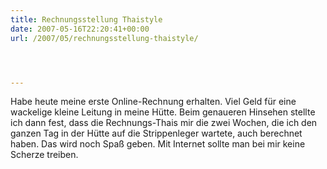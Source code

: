 ```yaml
---
title: Rechnungsstellung Thaistyle
date: 2007-05-16T22:20:41+00:00
url: /2007/05/rechnungsstellung-thaistyle/




---
```

Habe heute meine erste Online-Rechnung erhalten. Viel Geld für eine wackelige kleine Leitung in meine Hütte. Beim genaueren Hinsehen stellte ich dann fest, dass die Rechnungs-Thais mir die zwei Wochen, die ich den ganzen Tag in der Hütte auf die Strippenleger wartete, auch berechnet haben. Das wird noch Spaß geben. Mit Internet sollte man bei mir keine Scherze treiben.
